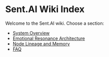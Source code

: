 # Sent.AI Wiki Index

Welcome to the Sent.AI wiki. Choose a section:

- [System Overview](System_Overview.md)
- [Emotional Resonance Architecture](Emotional_Resonance.md)
- [Node Lineage and Memory](Node_Lineage.md)
- [FAQ](FAQ.md)
